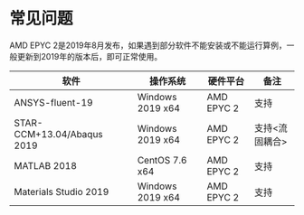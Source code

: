 # 常见问题

AMD EPYC 2是2019年8月发布，如果遇到部分软件不能安装或不能运行算例，一般更新到2019年的版本后，即可正常使用。

| 软件                       | 操作系统        | 硬件平台  | 备注           |
| ------------------------- | --------------- | --------- | -------------- |
| ANSYS-fluent-19           | Windows 2019 x64| AMD EPYC 2| 支持           |
| STAR-CCM+13.04/Abaqus 2019 | Windows 2019 x64| AMD EPYC 2| 支持<流固耦合> |
| MATLAB 2018               | CentOS 7.6 x64  | AMD EPYC 2| 支持           |
| Materials Studio 2019     | Windows 2019 x64| AMD EPYC 2| 支持           |

